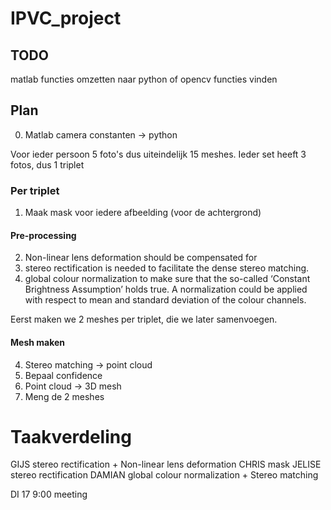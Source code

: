 # IPVC_project
## TODO
matlab functies omzetten naar python of opencv functies vinden


## Plan
0. Matlab camera constanten -> python

Voor ieder persoon 5 foto's dus uiteindelijk 15 meshes.
Ieder set heeft 3 fotos, dus 1 triplet

### Per triplet
1. Maak mask voor iedere afbeelding (voor de achtergrond)

#### Pre-processing
2. Non-linear lens deformation should be compensated for
3. stereo rectification is needed to facilitate the dense stereo
matching.
4. global colour normalization to make sure that the so-called ‘Constant Brightness Assumption’ holds true. A normalization could be applied with respect to
mean and standard deviation of the colour channels.

Eerst maken we 2 meshes per triplet, die we later samenvoegen. 
#### Mesh maken
4. Stereo matching -> point cloud
5. Bepaal confidence
6. Point cloud -> 3D mesh
5. Meng de 2 meshes

# Taakverdeling
GIJS stereo rectification + Non-linear lens deformation
CHRIS mask
JELISE stereo rectification
DAMIAN global colour normalization + Stereo matching

DI 17 9:00 meeting

